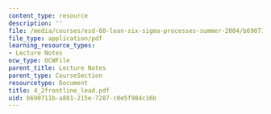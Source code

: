 ```yaml
---
content_type: resource
description: ''
file: /media/courses/esd-60-lean-six-sigma-processes-summer-2004/b690711ba881215e7287c0e5f984c16b_4_2frontline_lead.pdf
file_type: application/pdf
learning_resource_types:
- Lecture Notes
ocw_type: OCWFile
parent_title: Lecture Notes
parent_type: CourseSection
resourcetype: Document
title: 4_2frontline_lead.pdf
uid: b690711b-a881-215e-7287-c0e5f984c16b
---
```

